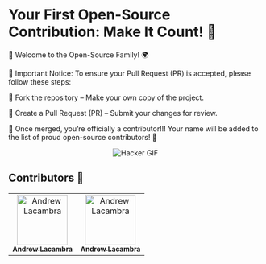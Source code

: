 # Your First Open-Source Contribution: Make It Count! 🌟

🎉 Welcome to the Open-Source Family! 🌍

🚨 Important Notice: To ensure your Pull Request (PR) is accepted, please follow these steps:

🍴 Fork the repository – Make your own copy of the project.

🔄 Create a Pull Request (PR) – Submit your changes for review.

🎉 Once merged, you’re officially a contributor!!! Your name will be added to the list of proud open-source contributors! 🙌

<p align="center">
    <img src="https://i.giphy.com/media/v1.Y2lkPTc5MGI3NjExeHVvbTY4aHR1ZHRiM2s1MngwcXA5Z3kyazFhY2J4N3RsZ2dkdDFiaSZlcD12MV9pbnRlcm5hbF9naWZfYnlfaWQmY3Q9Zw/3oz8xA9gtnyVDPZJHW/giphy.gif" alt="Hacker GIF">
</p>

## Contributors 🌟

<!-- ALL-CONTRIBUTORS-LIST:START - Do not remove or modify this section -->
<!-- prettier-ignore-start -->
<!-- markdownlint-disable -->
<table>
    <tbody>
        <tr>
            <td align="center">
                <a href="https://github.com/CodeByMoriarty">
                    <img src="https://avatars.githubusercontent.com/u/150874905?s=400&v=4" width="100px;" alt="Andrew Lacambra"/>
                    <br />
                    <sub><b>Andrew Lacambra</b></sub>
                </a>
            </td>
                        <td align="center">
                <a href="https://github.com/SyntaxCodeO">
                    <img src="https://avatars.githubusercontent.com/u/160682688?s=400&v=4" width="100px;" alt="Andrew Lacambra"/>
                    <br />
                    <sub><b>Andrew Lacambra</b></sub>
                </a>
            </td>
        </tr>
    </tbody>
</table>
<!-- ALL-CONTRIBUTORS-LIST:END -->
